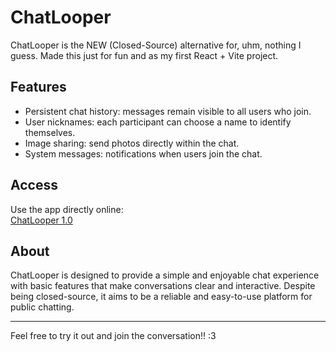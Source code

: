 # ChatLooper

ChatLooper is the NEW (Closed-Source) alternative for, uhm, nothing I guess. Made this just for fun and as my first React + Vite project.

## Features

- Persistent chat history: messages remain visible to all users who join.  
- User nicknames: each participant can choose a name to identify themselves.  
- Image sharing: send photos directly within the chat.  
- System messages: notifications when users join the chat.  

## Access

Use the app directly online:  
[ChatLooper 1.0](https://chatlooper.up.railway.app)

## About

ChatLooper is designed to provide a simple and enjoyable chat experience with basic features that make conversations clear and interactive. Despite being closed-source, it aims to be a reliable and easy-to-use platform for public chatting.

---

Feel free to try it out and join the conversation!! :3
